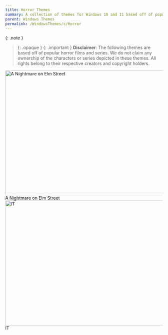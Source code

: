 ```yaml
---
title: Horror Themes
summary: A collection of themes for Windows 10 and 11 based off of popular horror films and series
parent: Windows Themes
permalink: /WindowsThemes/c/Horror
---
```


{: .note }
> {: .opaque }
> {: .important }
> **Disclaimer**: The following themes are based off of popular horror films and series. We do not claim any ownership of the characters or series depicted in these themes. All rights belong to their respective creators and copyright holders.

<div class="gallery text-delta">
<div class="gallery-item">
<a target="_blank" href="/WindowsThemes/Deskthemepacks/c/Horror/ANightmareOnElmStreet">
<img src="https://gitlab.com/the-back-room/deskthemepacks/sfw/a-nightmare-on-elm-street/-/raw/main/Extras/Preview.bmp" alt="A Nightmare on Elm Street" width="600" height="400">
</a>
<div class="desc">A Nightmare on Elm Street</div>
</div> 
<div class="gallery-item">
<a target="_blank" href="/WindowsThemes/Deskthemepacks/c/Horror/IT">
<img src="https://gitlab.com/the-back-room/deskthemepacks/sfw/it/-/raw/main/Extras/Preview.bmp" alt="IT" width="600" height="400">
</a>
<div class="desc">IT</div>
</div>
</div>